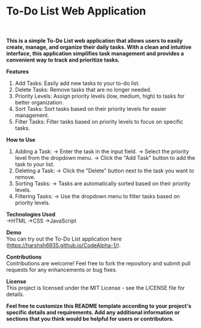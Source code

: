 # **To-Do List Web Application**<br><br>
__This is a simple To-Do List web application that allows users to easily create, manage, and organize their daily tasks. With a clean and intuitive interface, this application simplifies task management and provides a convenient way to track and prioritize tasks.__<br>

__Features__<br>
1. Add Tasks: Easily add new tasks to your to-do list.
2. Delete Tasks: Remove tasks that are no longer needed.
3. Priority Levels: Assign priority levels (low, medium, high) to tasks for better organization.
4. Sort Tasks: Sort tasks based on their priority levels for easier management.
5. Filter Tasks: Filter tasks based on priority levels to focus on specific tasks.<br>

__How to Use__<br>
1) Adding a Task:
-> Enter the task in the input field.
-> Select the priority level from the dropdown menu.
-> Click the "Add Task" button to add the task to your list.
2) Deleting a Task:
-> Click the "Delete" button next to the task you want to remove.
3) Sorting Tasks:
-> Tasks are automatically sorted based on their priority levels.
4) Filtering Tasks:
-> Use the dropdown menu to filter tasks based on priority levels.<br>
   
__Technologies Used__<br>
->HTML
->CSS
->JavaScript<br>

__Demo__<br>
You can try out the To-Do List application here (https://harshsh6935.github.io/CodeAlpha-1/).<br>

__Contributions__<br>
Contributions are welcome! Feel free to fork the repository and submit pull requests for any enhancements or bug fixes.<br>

__License__<br>
This project is licensed under the MIT License - see the LICENSE file for details.<br>

**Feel free to customize this README template according to your project's specific details and requirements. Add any additional information or sections that you think would be helpful for users or contributors.**






